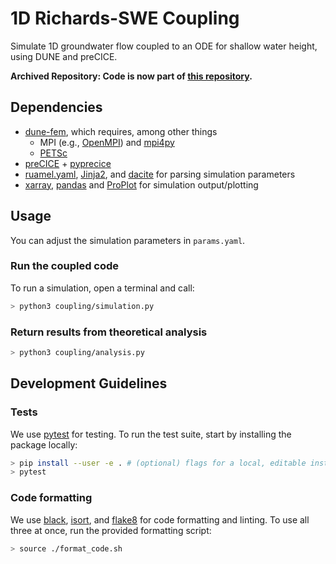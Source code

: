 # 1D Richards-SWE Coupling

Simulate 1D groundwater flow coupled to an ODE for shallow water height, using DUNE and preCICE.

**Archived Repository: Code is now part of [this repository](https://gitlab.maths.lu.se/robertk/coupling).**

## Dependencies

- [dune-fem](https://pypi.org/project/dune-fem/), which requires, among other things
  - MPI (e.g., [OpenMPI](https://www.open-mpi.org/)) and [mpi4py](https://mpi4py.readthedocs.io/en/stable/)
  - [PETSc](https://petsc.org/release/)
- [preCICE](https://github.com/precice/precice) + [pyprecice](https://pypi.org/project/pyprecice/)
- [ruamel.yaml](https://pypi.org/project/ruamel.yaml/), [Jinja2](https://pypi.org/project/Jinja2/), and [dacite](https://github.com/konradhalas/dacite) for parsing simulation parameters
- [xarray](https://xarray.dev/), [pandas](https://pandas.pydata.org/) and [ProPlot](https://proplot.readthedocs.io/en/latest/index.html) for simulation output/plotting

## Usage

You can adjust the simulation parameters in `params.yaml`.

### Run the coupled code

To run a simulation, open a terminal and call:

```bash
> python3 coupling/simulation.py
```

### Return results from theoretical analysis

```bash
> python3 coupling/analysis.py
```

## Development Guidelines

### Tests

We use [pytest](https://docs.pytest.org/) for testing.
To run the test suite, start by installing the package locally:

```bash
> pip install --user -e . # (optional) flags for a local, editable installation
> pytest
```

### Code formatting

We use [black](https://black.readthedocs.io/en/stable/), [isort](https://pycqa.github.io/isort/), and [flake8](https://flake8.pycqa.org/en/latest/) for code formatting and linting.
To use all three at once, run the provided formatting script:

```bash
> source ./format_code.sh
```
